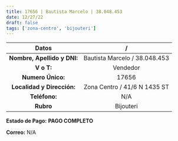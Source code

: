 ```yaml
---
title: 17656 | Bautista Marcelo | 38.048.453
date: 12/27/22
draft: false
tags: ['zona-centro', 'bijouteri']
---
```


|          **Datos**          |               /               |
|:---------------------------:|:-----------------------------:|
| **Nombre, Apellido y DNI:** | Bautista Marcelo / 38.048.453 |
|          **V o T:**         |            Vendedor           |
|      **Numero Único:**      |             17656             |
|  **Localidad y Dirección:** |  Zona Centro / 41/6 N 1435 ST |
|        **Teléfono:**        |              N/A              |
|          **Rubro**          |           Bijouteri           |

**Estado de Pago:** **PAGO COMPLETO**

**Correo:** N/A
